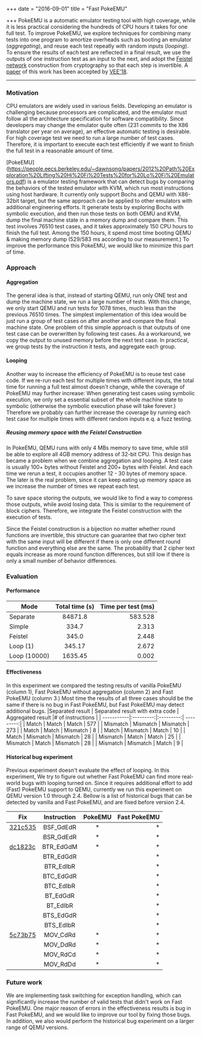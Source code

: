 +++
date = "2016-09-01"
title = "Fast PokeEMU"

+++
PokeEMU is a automatic emulator testing tool with high coverage, while it is less practical considering the hundreds of CPU hours it takes for one full test.
To improve PokeEMU, we explore techniques for combining many tests into one program to amortize overheads such as booting an emulator (*aggregating*),
and reuse each test repeatly with random inputs (*looping*).
To ensure the results of each test are reflected in a final result, we use the outputs of one instruction test as an input to the next,
and adopt the [Feistel network](https://en.wikipedia.org/wiki/Feistel_cipher) construction from cryptography so that each step is invertible.
A [paper](vee18-fast-pokeemu.pdf) of this work has been accepted by [VEE'18](https://conf.researchr.org/home/vee-2018).
<!--more-->

------
### Motivation
CPU emulators are widely used in various fields.
Developing an emulator is challenging because processors are complicated, and the emulator must follow all the architecture specification for software compatibility.
Since developers may change the emulator quite often (231 commits to the X86 translator per year on average), an effective automatic testing is desirable.
For high coverage test we need to run a large number of test cases.
Therefore, it is important to execute each test efficiently if we want to finish the full test in a reasonable amount of time.


[PokeEMU]
(https://people.eecs.berkeley.edu/~dawnsong/papers/2012%20Path%20Exploration%20Lifting%20Hi%20Fi%20Tests%20for%20Lo%20Fi%20Emulators.pdf)
 is a emulator testing framework that can detect bugs by comparing the behaviors of the tested emulator with KVM, which run most instructions using host hardware.
It currently only support Bochs and QEMU with X86-32bit target, but the same approach can be applied to other emulators with additional engineering efforts.
It generate tests by exploring Bochs with symbolic execution, and then run those tests on both OEMU and KVM, dump the final machine state in a memory dump and compare them.
This test involves 76510 test cases, and it takes approximately 150 CPU hours to finish the full test.
Among the 150 hours, it spend most time booting QEMU & making memory dump (529/583 ms according to our measurement.)
To improve the performance this PokeEMU, we would like to minimize this part of time.

### Approach
#### Aggregation
The general idea is that, instead of starting QEMU, run only ONE test and dump the machine state, we run a large number of tests.
With this change, we only start QEMU and run tests for 1078 times, much less than the previous 76510 times.
The simplest implementation of this idea would be just run a group of test cases on after another and compare the final machine state.
One problem of this simple approach is that outputs of one test case can be overwritten by following test cases.
As a workaround, we copy the output to unused memory before the next test case.
In practical, we group tests by the instruction it tests, and aggregate each group.

#### Looping
Another way to increase the efficiency of PokeEMU is to reuse test case code.
If we re-run each test for multiple times with different inputs, the total time for running a full test almost doesn't change, while the coverage of PokeEMU may further increase:
When generating test cases using symbolic execution, we only set a essential subset of the whole machine state to symbolic (otherwise the symbolic execution phase will take forever.)
Therefore we probably can further increase the coverage by running each test case for multiple times with different random inputs e.q. a fuzz testing.

##### Reusing memory space with the Feistel Construction
In PokeEMU, QEMU runs with only 4 MBs memory to save time, while still be able to explore all 4GB memory address of 32-bit CPU.
This design has became a problem when we combine aggregation and looping.
A test case is usually 100+ bytes without Feistel and 200+ bytes with Feistel.
And each time we rerun a test, it occupies another 12 - 30 bytes of memory space.
The later is the real problem, since it can keep eating up memory space as we increase the number of times we repeat each test.

To save space storing the outputs, we would like to find a way to compress those outputs, while avoid losing data.
This is similar to the requirement of block ciphers.
Therefore, we integrate the Feistel construction with the execution of tests.

Since the Feistel construction is a bijection no matter whether round functions are invertible, this structure can guarantee that two cipher text with the same input will be different if there is only one different round function and everything else are the same.
The probability that 2 cipher text equals increase as more round function differences, but still low if there is only a small number of behavior differences.

### Evaluation
#### Performance
| Mode | Total time (s) | Time per test (ms) |
| -----------|:---------:| ---------:|
| Separate  | 84871.8   | 583.528   |
| Simple    | 334.7     | 2.313     |
| Feistel   | 345.0     | 2.448     |
| Loop (1)  | 345.17    | 2.672     |
| Loop (10000)| 1635.45 | 0.002     |

#### Effectiveness
In this experiment we compared the testing results of vanilla PokeEMU (column 1), Fast PokeEMU without aggregation (column 2) and Fast PokeEMU (column 3.)
Most time the results of all three cases should be the same if there is no bug in Fast PokeEMU, but Fast PokeEMU may detect additional bugs.
|Separated result | Separated result with extra code | Aggregated result |# of instructions |
| -----------|:---------:|:---------:| ---------:|
|	Match     | Match    	| Match		| 577 |
|	Mismatch  | Mismatch 	| Mismatch 	| 273 |
|	Match     | Match	| Mismatch 	| 8 |
|	Match     | Mismatch    | Match		| 10 |
|	Match     | Mismatch	| Mismatch 	| 28 |
|	Mismatch  | Match    	| Match		| 25 |
|	Mismatch  | Match 	| Mismatch 	| 28 |
|	Mismatch  | Mismatch    | Match		| 9 |

#### Historical bug experiment
Previous experiment doesn't evaluate the effect of looping.
In this experiment, We try to figure out whether Fast PokeEMU can find more real-world bugs with looping turned on.
Since it requires additional effort to add (Fast) PokeEMU support to QEMU, currently we run this experiment on QEMU version 1.0 through 2.4.
Bellow is a list of historical bugs that can be detected by vanilla and Fast PokeEMU, and are fixed before version 2.4.

| Fix | Instruction | PokeEMU | Fast PokeEMU |
| -----------|:---------:|:---------:| ---------:|
| [321c535](https://github.com/qemu/qemu/commit/321c535) | BSF_GdEdR | * | * |
| | BSR_GdEdR | * | * |
| [dc1823c](https://github.com/qemu/qemu/commit/dc1823c) | BTR_EdGdM | * | * |
| | BTR_EdGdR |  | * |
| | BTR_EdIbR |  | * |
| | BTC_EdGdR |  | * |
| | BTC_EdIbR |  | * |
| | BT_EdGdR |  | * |
| | BT_EdIbR |  | * |
| | BTS_EdGdR |  | * |
| | BTS_EdIbR |  | * |
| [5c73b75](https://github.com/qemu/qemu/commit/5c73b75) | MOV_CdRd | * | * |
| | MOV_DdRd | * | * |
| | MOV_RdCd | * | * |
| | MOV_RdDd | * | * |

### Future work
We are implementing task switching for exception handling, which can significantly increase the number of valid tests that didn't work on Fast PokeEMU.
One major reason of errors in the effectiveness results is bug in Fast PokeEMU, and we would like to improve our tool by fixing those bugs.
In addition, we also would perform the historical bug experiment on a larger range of QEMU versions.

